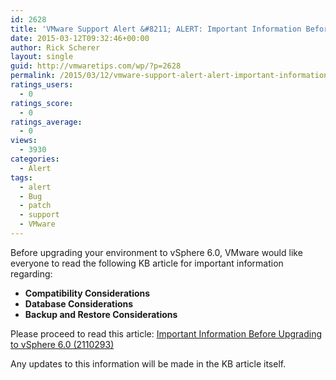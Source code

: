 ```yaml
---
id: 2628
title: 'VMware Support Alert &#8211; ALERT: Important Information Before Upgrading to vSphere 6'
date: 2015-03-12T09:32:46+00:00
author: Rick Scherer
layout: single
guid: http://vmwaretips.com/wp/?p=2628
permalink: /2015/03/12/vmware-support-alert-alert-important-information-before-upgrading-to-vsphere-6/
ratings_users:
  - 0
ratings_score:
  - 0
ratings_average:
  - 0
views:
  - 3930
categories:
  - Alert
tags:
  - alert
  - Bug
  - patch
  - support
  - VMware
---
```

Before upgrading your environment to vSphere 6.0, VMware would like everyone to read the following KB article for important information regarding:

  * **Compatibility Considerations**
  * **Database Considerations**
  * **Backup and Restore Considerations**

Please proceed to read this article: <a href="http://vmw.re/18DSItN" target="_blank">Important Information Before Upgrading to vSphere 6.0 (2110293)</a>

Any updates to this information will be made in the KB article itself.

<img src="//feeds.feedburner.com/~r/SupportInsiderAlerts/~4/bJltescBjzA" alt="" width="1" height="1" />